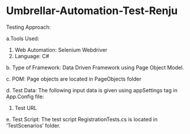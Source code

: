 # Umbrellar-Automation-Test-Renju
Testing Approach:

a.Tools Used: 
  1.	Web Automation: Selenium Webdriver
  2.	Language: C#
  
b. Type of Framework: Data Driven Framework using Page Object Model. 

c. POM: Page objects are located in PageObjects folder

d. Test Data: The following input data is given using appSettings tag in App.Config file:
  1.  Test URL
  
e. Test Script: The test script RegistrationTests.cs is located in ‘TestScenarios’ folder.
